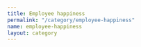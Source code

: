 ```yaml
---
title: Employee happiness
permalink: "/category/employee-happiness"
name: employee-happiness
layout: category
---
```

